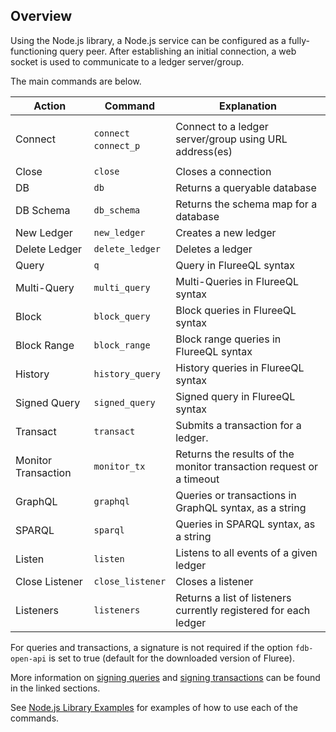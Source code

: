 ## Overview

Using the Node.js library, a Node.js service can be configured as a fully-functioning query peer.  After establishing an initial connection, a web socket is used to communicate to a ledger server/group.  

The main commands are below.

Action | Command | Explanation 
-- | -- | --
Connect | <ul style="list-style-type:none; padding-left: 0;"><li>`connect`</li><li>`connect_p`</li></ul> | Connect to a ledger server/group using URL address(es)
Close | `close` | Closes a connection
DB | `db` | Returns a queryable database
DB Schema | `db_schema` | Returns the schema map for a database 
New Ledger | `new_ledger` | Creates a new ledger
Delete Ledger | `delete_ledger` | Deletes a ledger
Query | `q` | Query in FlureeQL syntax
Multi-Query | `multi_query` | Multi-Queries in FlureeQL syntax
Block | `block_query` | Block queries in FlureeQL syntax
Block Range | `block_range` | Block range queries in FlureeQL syntax
History |  `history_query`| History queries in FlureeQL syntax
Signed Query | `signed_query` | Signed query in FlureeQL syntax
Transact | `transact` | Submits a transaction for a ledger.
Monitor Transaction | `monitor_tx` | Returns the results of the monitor transaction request or a timeout
GraphQL | `graphql` | Queries or transactions in GraphQL syntax, as a string
SPARQL | `sparql` | Queries in SPARQL syntax, as a string
Listen | `listen` | Listens to all events of a given ledger
Close Listener | `close_listener` | Closes a listener
Listeners | `listeners` | Returns a list of listeners currently registered for each ledger


For queries and transactions, a signature is not required if the option `fdb-open-api` is set to true (default for the downloaded version of Fluree). 

More information on [signing queries](/docs/identity/signatures#signed-queries) and [signing transactions](/docs/identity/signatures#signed-transactions) can be found in the linked sections. 

See [Node.js Library Examples](/tools/nodejs/nodejs-examples) for examples of how to use each of the commands.